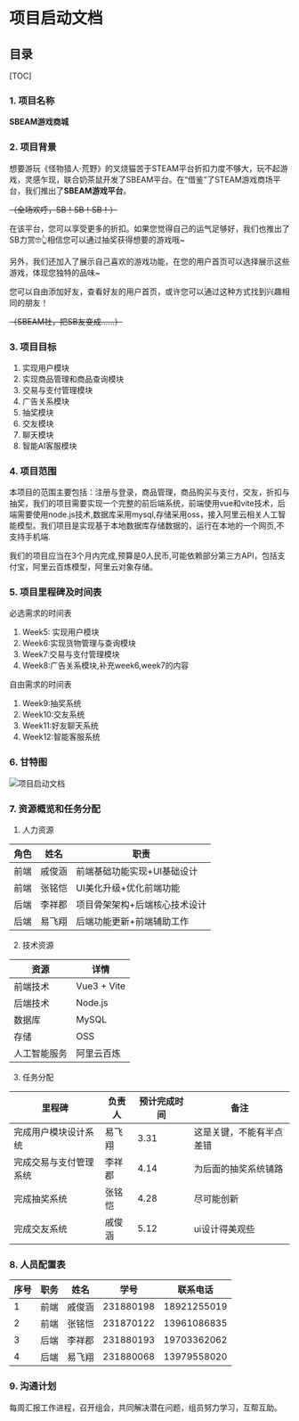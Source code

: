 # 项目启动文档

## 目录

[TOC]

### 1. 项目名称	

**SBEAM游戏商城**

### 2. 项目背景

想要游玩《怪物猎人·荒野》的叉烧猫苦于STEAM平台折扣力度不够大，玩不起游戏，灵感乍现，联合奶茶鼠开发了SBEAM平台。在“借鉴”了STEAM游戏商场平台，我们推出了**SBEAM游戏平台**。

~~（全场欢呼，SB！SB！SB！）~~

在该平台，您可以享受更多的折扣。如果您觉得自己的运气足够好，我们也推出了SB力赏🤓👆相信您可以通过抽奖获得想要的游戏哦~

另外，我们还加入了展示自己喜欢的游戏功能，在您的用户首页可以选择展示这些游戏，体现您独特的品味~

您可以自由添加好友，查看好友的用户首页，或许您可以通过这种方式找到兴趣相同的朋友！

~~（SBEAM社，把SB友变成......）~~

### 3. 项目目标

1. 实现用户模块
2. 实现商品管理和商品查询模块
3. 交易与支付管理模块
4. 广告关系模块
5. 抽奖模块
6. 交友模块
7. 聊天模块
8. 智能AI客服模块

### 4. 项目范围

本项目的范围主要包括：注册与登录，商品管理，商品购买与支付，交友，折扣与抽奖，我们的项目需要实现一个完整的前后端系统，前端使用vue和vite技术，后端需要使用node.js技术,数据库采用mysql,存储采用oss，接入阿里云相关人工智能模型。我们项目是实现基于本地数据库存储数据的，运行在本地的一个网页,不支持手机端.

我们的项目应当在3个月内完成,预算是0人民币,可能依赖部分第三方API，包括支付宝，阿里云百炼模型，阿里云对象存储。

### 5. 项目里程碑及时间表

必选需求的时间表

1. Week5: 实现用户模块
2. Week6:实现货物管理与查询模块
3. Week7:交易与支付管理模块
4. Week8:广告关系模块,补充week6,week7的内容

自由需求的时间表

1. Week9:抽奖系统
1. Week10:交友系统
1. Week11:好友聊天系统
1. Week12:智能客服系统

### 6. 甘特图

![项目启动文档](C:\Users\12993\Desktop\class\SecondSemesterOfSophomoreYear\SoftwareEngineeringAndIdeas\project\main\picture\项目启动文档.jpg)

### 7. 资源概览和任务分配

1. 人力资源

| 角色 | 姓名   | 职责                          |
| ---- | ------ | ----------------------------- |
| 前端 | 戚俊涵 | 前端基础功能实现+UI基础设计   |
| 前端 | 张铭恺 | UI美化升级+优化前端功能       |
| 后端 | 李祥郡 | 项目骨架架构+后端核心技术设计 |
| 后端 | 易飞翔 | 后端功能更新+前端辅助工作     |

2. 技术资源

| 资源         | 详情        |
| ------------ | ----------- |
| 前端技术     | Vue3 + Vite |
| 后端技术     | Node.js     |
| 数据库       | MySQL       |
| 存储         | OSS         |
| 人工智能服务 | 阿里云百炼  |

3. 任务分配

| 里程碑                 | 负责人 | 预计完成时间 | 备注                     |
| ---------------------- | ------ | ------------ | ------------------------ |
| 完成用户模块设计系统   | 易飞翔 | 3.31         | 这是关键，不能有半点差错 |
| 完成交易与支付管理系统 | 李祥郡 | 4.14         | 为后面的抽奖系统铺路     |
| 完成抽奖系统           | 张铭恺 | 4.28         | 尽可能创新               |
| 完成交友系统           | 戚俊涵 | 5.12         | ui设计得美观些           |



### 8. 人员配置表

| 序号 | 职务 | 姓名   | 学号      | 联系电话    |
| ---- | ---- | ------ | --------- | ----------- |
| 1    | 前端 | 戚俊涵 | 231880198 | 18921255019 |
| 2    | 前端 | 张铭恺 | 231870122 | 13961086835 |
| 3    | 后端 | 李祥郡 | 231880193 | 19703362062 |
| 4    | 后端 | 易飞翔 | 231880068 | 13979558020 |



### 9. 沟通计划

每周汇报工作进程，召开组会，共同解决潜在问题，组员努力学习，互帮互助。

